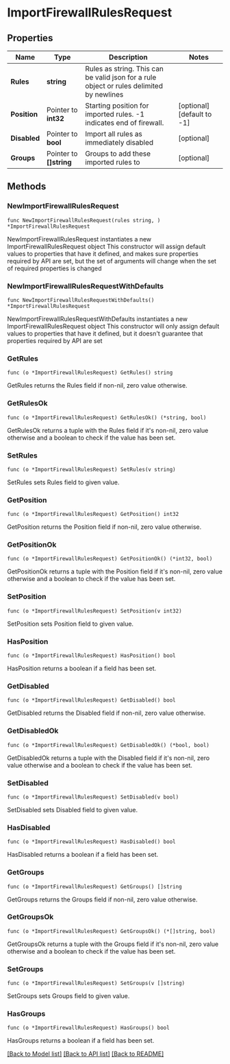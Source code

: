 # ImportFirewallRulesRequest

## Properties

Name | Type | Description | Notes
------------ | ------------- | ------------- | -------------
**Rules** | **string** | Rules as string. This can be valid json for a rule object or rules delimited by newlines | 
**Position** | Pointer to **int32** | Starting position for imported rules. -1 indicates end of firewall. | [optional] [default to -1]
**Disabled** | Pointer to **bool** | Import all rules as immediately disabled | [optional] 
**Groups** | Pointer to **[]string** | Groups to add these imported rules to | [optional] 

## Methods

### NewImportFirewallRulesRequest

`func NewImportFirewallRulesRequest(rules string, ) *ImportFirewallRulesRequest`

NewImportFirewallRulesRequest instantiates a new ImportFirewallRulesRequest object
This constructor will assign default values to properties that have it defined,
and makes sure properties required by API are set, but the set of arguments
will change when the set of required properties is changed

### NewImportFirewallRulesRequestWithDefaults

`func NewImportFirewallRulesRequestWithDefaults() *ImportFirewallRulesRequest`

NewImportFirewallRulesRequestWithDefaults instantiates a new ImportFirewallRulesRequest object
This constructor will only assign default values to properties that have it defined,
but it doesn't guarantee that properties required by API are set

### GetRules

`func (o *ImportFirewallRulesRequest) GetRules() string`

GetRules returns the Rules field if non-nil, zero value otherwise.

### GetRulesOk

`func (o *ImportFirewallRulesRequest) GetRulesOk() (*string, bool)`

GetRulesOk returns a tuple with the Rules field if it's non-nil, zero value otherwise
and a boolean to check if the value has been set.

### SetRules

`func (o *ImportFirewallRulesRequest) SetRules(v string)`

SetRules sets Rules field to given value.


### GetPosition

`func (o *ImportFirewallRulesRequest) GetPosition() int32`

GetPosition returns the Position field if non-nil, zero value otherwise.

### GetPositionOk

`func (o *ImportFirewallRulesRequest) GetPositionOk() (*int32, bool)`

GetPositionOk returns a tuple with the Position field if it's non-nil, zero value otherwise
and a boolean to check if the value has been set.

### SetPosition

`func (o *ImportFirewallRulesRequest) SetPosition(v int32)`

SetPosition sets Position field to given value.

### HasPosition

`func (o *ImportFirewallRulesRequest) HasPosition() bool`

HasPosition returns a boolean if a field has been set.

### GetDisabled

`func (o *ImportFirewallRulesRequest) GetDisabled() bool`

GetDisabled returns the Disabled field if non-nil, zero value otherwise.

### GetDisabledOk

`func (o *ImportFirewallRulesRequest) GetDisabledOk() (*bool, bool)`

GetDisabledOk returns a tuple with the Disabled field if it's non-nil, zero value otherwise
and a boolean to check if the value has been set.

### SetDisabled

`func (o *ImportFirewallRulesRequest) SetDisabled(v bool)`

SetDisabled sets Disabled field to given value.

### HasDisabled

`func (o *ImportFirewallRulesRequest) HasDisabled() bool`

HasDisabled returns a boolean if a field has been set.

### GetGroups

`func (o *ImportFirewallRulesRequest) GetGroups() []string`

GetGroups returns the Groups field if non-nil, zero value otherwise.

### GetGroupsOk

`func (o *ImportFirewallRulesRequest) GetGroupsOk() (*[]string, bool)`

GetGroupsOk returns a tuple with the Groups field if it's non-nil, zero value otherwise
and a boolean to check if the value has been set.

### SetGroups

`func (o *ImportFirewallRulesRequest) SetGroups(v []string)`

SetGroups sets Groups field to given value.

### HasGroups

`func (o *ImportFirewallRulesRequest) HasGroups() bool`

HasGroups returns a boolean if a field has been set.


[[Back to Model list]](../README.md#documentation-for-models) [[Back to API list]](../README.md#documentation-for-api-endpoints) [[Back to README]](../README.md)


